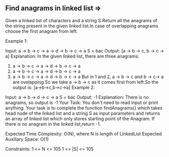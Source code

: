 Find anagrams in linked list  =>
---------------------------- 



Given a linked list of characters and a string S.Return all the anagrams of the string present in the given linked list.In case of overlapping anagrams choose the first anagram from left.

Example 1:

Input: a -> b -> c -> a -> d -> b -> c -> a
S = bac
Output: [a -> b -> c, b -> c -> a]
Explanation: In the given linked list,
there are three anagrams: 
1. a -> b -> c -> a -> d -> b -> c -> a
2. a -> b -> c -> a -> d -> b -> c -> a
3. a -> b -> c -> a -> d -> b -> c -> a
But in 1 and 2, a -> b -> c and b -> c-> a
are ovelapping.So we take a -> b -> c as it
comes first from left.So the output is:
[a->b->c,b->c->a]
Example 2:

Input: a -> b -> d -> c -> a
S = bac
Output: -1 
Explanation: There is no anagrams, so output is -1
Your Task:
You don't need to read input or print anything. Your task is to complete the function findAnagrams() which takes head node of the linked list and a string S as input parameters and returns an array of linked list which only stores starting point of the Anagram. If there is no anagram in the linked list,return -1.


Expected Time Complexity: O(N), where N is length of LinkedList
Expected Auxiliary Space: O(1)


Constraints:
1 <= N <= 105
1 <= |S| <= 105

 
